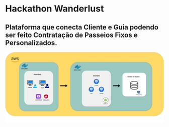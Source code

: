 # Hackathon Wanderlust

## Plataforma que conecta Cliente e Guia podendo ser feito Contratação de Passeios Fixos e Personalizados.

 <img src ="startup_arquitetura.jpg">
